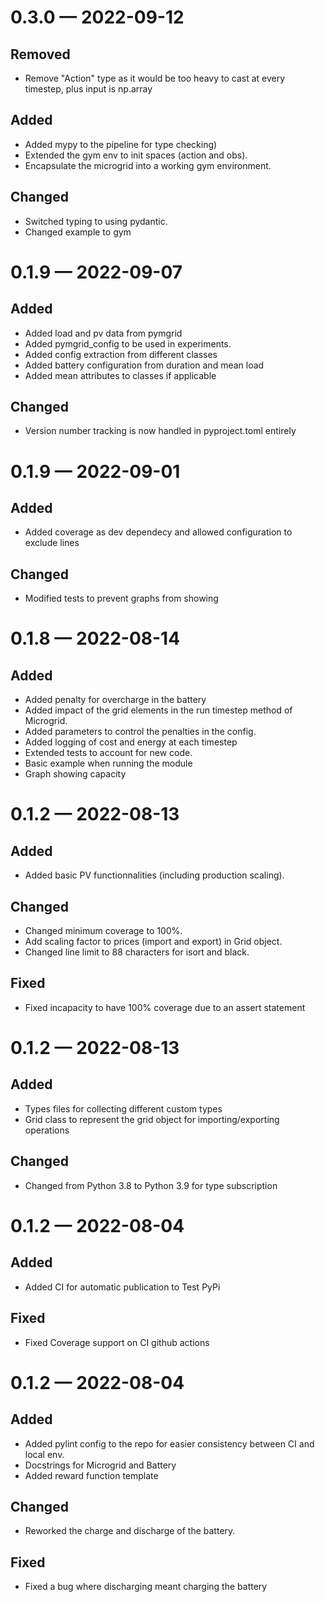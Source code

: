 
<a id='changelog-0.3.0'></a>
# 0.3.0 — 2022-09-12

## Removed

- Remove "Action" type as it would be too heavy to cast at every timestep, plus input is np.array

## Added

- Added mypy to the pipeline for type checking)
- Extended the gym env to init spaces (action and obs).
- Encapsulate the microgrid into a working gym environment.

## Changed

- Switched typing to using pydantic.
- Changed example to gym

<a id='changelog-0.1.9'></a>
# 0.1.9 — 2022-09-07

## Added

- Added load and pv data from pymgrid
- Added pymgrid_config to be used in experiments.
- Added config extraction from different classes
- Added battery configuration from duration and mean load
- Added mean attributes to classes if applicable

## Changed

- Version number tracking is now handled in pyproject.toml entirely

<a id='changelog-0.1.9'></a>
# 0.1.9 — 2022-09-01

## Added

- Added coverage as dev dependecy and allowed configuration to exclude lines

## Changed

- Modified tests to prevent graphs from showing
<a id='changelog-0.1.8'></a>

# 0.1.8 — 2022-08-14

## Added

- Added penalty for overcharge in the battery
- Added impact of the grid elements in the run timestep method of Microgrid.
- Added parameters to control the penalties in the config.
- Added logging of cost and energy at each timestep
- Extended tests to account for new code.
- Basic example when running the module
- Graph showing capacity

<a id='changelog-0.1.2'></a>

# 0.1.2 — 2022-08-13

## Added

- Added basic PV functionnalities (including production scaling).

## Changed

- Changed minimum coverage to 100%.
- Add scaling factor to prices (import and export) in Grid object.
- Changed line limit to 88 characters for isort and black.

## Fixed

- Fixed incapacity to have 100% coverage due to an assert statement

<a id='changelog-0.1.2'></a>

# 0.1.2 — 2022-08-13

## Added

- Types files for collecting different custom types
- Grid class to represent the grid object for importing/exporting operations

## Changed

- Changed from Python 3.8 to Python 3.9 for type subscription

<a id='changelog-0.1.2'></a>

# 0.1.2 — 2022-08-04

## Added

- Added CI for automatic publication to Test PyPi

## Fixed

- Fixed Coverage support on CI github actions

<a id='changelog-0.1.2'></a>

# 0.1.2 — 2022-08-04

## Added

- Added pylint config to the repo for easier consistency between CI and local env.
- Docstrings for Microgrid and Battery
- Added reward function template

## Changed

- Reworked the charge and discharge of the battery.

## Fixed

- Fixed a bug where discharging meant charging the battery
